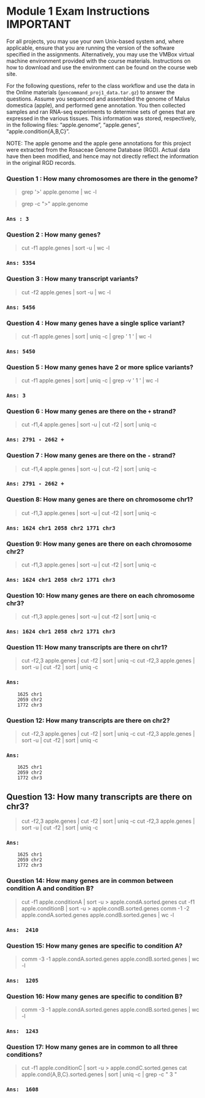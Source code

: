 # Module 1 Exam Instructions **IMPORTANT**

For all projects, you may use your own Unix-based system and, where applicable, ensure that you are running the version of the software specified in the assignments. Alternatively, you may use the VMBox virtual machine environment provided with the course materials. Instructions on how to download and use the environment can be found on the course web site. 

For the following questions, refer to the class workflow and use the data in the Online materials (`gencommand_proj1_data.tar.gz`) to answer the questions. Assume you sequenced and assembled the genome of Malus domestica (apple), and performed gene annotation. You then collected samples and ran RNA-seq experiments to determine sets of genes that are expressed in the various tissues. This information was stored, respectively, in the following files: “apple.genome”, “apple.genes”, “apple.condition{A,B,C}”. 

NOTE: The apple genome and the apple gene annotations for this project were extracted from the Rosaceae Genome Database (RGD). Actual data have then been modified, and hence may not directly reflect the information in the original RGD records.

### Question 1 : How many chromosomes are there in the genome?
> grep '>' apple.genome | wc -l

> grep -c ">" apple.genome 
### `Ans : 3`

### Question 2 : How many genes?
> cut -f1 apple.genes | sort -u | wc -l
### `Ans: 5354`

### Question 3 : How many transcript variants?
> cut -f2 apple.genes | sort -u | wc -l
### `Ans: 5456`

### Question 4 : How many genes have a single splice variant?
> cut -f1 apple.genes | sort | uniq -c | grep ' 1 ' | wc -l
### `Ans: 5450`

### Question 5 : How many genes have 2 or more splice variants?
> cut -f1 apple.genes | sort | uniq -c | grep -v ' 1 ' | wc -l
### `Ans: 3`

### Question 6 : How many genes are there on the `+` strand?
> cut -f1,4 apple.genes | sort -u | cut -f2 | sort | uniq -c
### `Ans: 2791 - 2662 +`

### Question 7 : How many genes are there on the `-` strand?
> cut -f1,4 apple.genes | sort -u | cut -f2 | sort | uniq -c
### `Ans: 2791 - 2662 +`

### Question 8: How many genes are there on chromosome chr1?
> cut -f1,3 apple.genes | sort -u | cut -f2 | sort | uniq -c
### `Ans: 1624 chr1 2058 chr2 1771 chr3`

### Question 9: How many genes are there on each chromosome chr2?
> cut -f1,3 apple.genes | sort -u | cut -f2 | sort | uniq -c
### `Ans: 1624 chr1 2058 chr2 1771 chr3`

### Question 10: How many genes are there on each chromosome chr3?
> cut -f1,3 apple.genes | sort -u | cut -f2 | sort | uniq -c
### `Ans: 1624 chr1 2058 chr2 1771 chr3`

### Question 11: How many transcripts are there on chr1?
> cut -f2,3 apple.genes | cut -f2 | sort | uniq -c
>  cut -f2,3 apple.genes | sort -u | cut -f2 | sort | uniq -c
### `Ans: `
```
    1625 chr1
    2059 chr2
    1772 chr3
```

### Question 12: How many transcripts are there on chr2?
> cut -f2,3 apple.genes | cut -f2 | sort | uniq -c
>  cut -f2,3 apple.genes | sort -u | cut -f2 | sort | uniq -c
### `Ans: `
```
    1625 chr1
    2059 chr2
    1772 chr3
```
## Question 13: How many transcripts are there on chr3?
> cut -f2,3 apple.genes | cut -f2 | sort | uniq -c
>  cut -f2,3 apple.genes | sort -u | cut -f2 | sort | uniq -c
### `Ans: `
```
    1625 chr1
    2059 chr2
    1772 chr3
```
### Question 14: How many genes are in common between condition A and condition B?
> cut -f1 apple.conditionA | sort -u > apple.condA.sorted.genes
> cut -f1 apple.conditionB | sort -u > apple.condB.sorted.genes
> comm -1 -2 apple.condA.sorted.genes apple.condB.sorted.genes | wc -l

### `Ans:  2410`

### Question 15: How many genes are specific to condition A? 
> comm -3 -1 apple.condA.sorted.genes apple.condB.sorted.genes | wc -l
### `Ans:  1205`

### Question 16: How many genes are specific to condition B? 
> comm -3 -1 apple.condA.sorted.genes apple.condB.sorted.genes | wc -l
### `Ans:  1243`

### Question 17: How many genes are in common to all three conditions?
> cut -f1 apple.conditionC | sort -u > apple.condC.sorted.genes
> cat apple.cond{A,B,C}.sorted.genes | sort | uniq -c | grep -c " 3 "
### `Ans:  1608 `